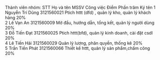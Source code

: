 Thành viên nhóm:
STT	     Họ và tên	            MSSV	         Công việc	                                           Điểm	       Phần trăm	Ký tên
1	    Nguyễn Trí Dũng	        3121560021	   Ptich httt (dfd) , quản lý kho, quản lý khách hàng		                 20%	
2	    Lê Vạn An	              3121560009	   Mở đầu, hướng dẫn, tổng kết, quản lý người dùng		                   20%	
3	    Đỗ Tiến Đạt	            3121560025	   Ptich httt(bfd), quản lý kinh doanh, cài đặt csdl		                 20%	
4	    Lê Tiến Hải	            3121560029	   Quản lý lương, phân quyền, thống kê		                               20%	
5	    Trần Tiến Phát	        3121560066	   Thiết kế httt, quản lý sản phẩm,chấm công		                         20%	

